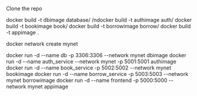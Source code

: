 Clone the repo 

docker build -t dbimage database/
/ndocker build -t authimage auth/
docker build -t bookimage book/
docker build -t borrowimage borrow/
docker build -t appimage .


docker network create mynet


docker run -d --name db -p 3306:3306 --network mynet dbimage
docker run -d --name auth_service --network mynet  -p 5001:5001 authimage
docker run -d --name book_service -p 5002:5002 --network mynet bookimage
docker run -d --name borrow_service  -p 5003:5003 --network mynet borrowimage
docker run -d --name frontend  -p 5000:5000 --network mynet  appimage

 
